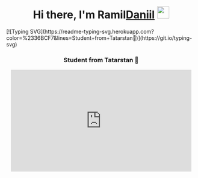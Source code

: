 <h1 align="center">Hi there, I'm Ramil<a href="https://daniilshat.ru/" target="_blank">Daniil</a> 
<img src="https://github.com/blackcater/blackcater/raw/main/images/Hi.gif" height="32"/></h1>
[![Typing SVG](https://readme-typing-svg.herokuapp.com?color=%2336BCF7&lines=Student+from+Tatarstan🌙)](https://git.io/typing-svg)
<h3 align="center">Student from Tatarstan 🌙</h3>

<div align="center">
  <div style="width:480px"><iframe allow="fullscreen" frameBorder="0" height="270"            src="https://giphy.com/embed/MA41p1XHjzXZD25jiq/video" width="480"></iframe></div>
</div>
